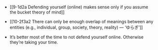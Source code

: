 - [[9-1d2a Defending yourself (online) makes sense only if you assume the bucket theory of mind]]

- [[10-2f3a2 There can only be enough overlap of meanings between any entities (e.g., individual, group, society, theory, reality) — ‘ゆらぎ’]]

- It’s better most of the time to not defend yourself online. Otherwise they’re taking your time.
